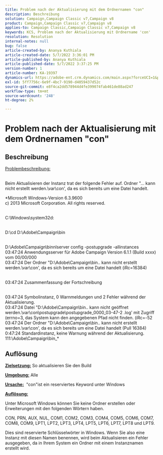 ```yaml
---
title: Problem nach der Aktualisierung mit dem Ordnernamen "con"
description: Beschreibung
solution: Campaign,Campaign Classic v7,Campaign v8
product: Campaign,Campaign Classic v7,Campaign v8
applies-to: Campaign Classic,Campaign Classic v7,Campaign v8
keywords: KCS, Problem nach der Aktualisierung mit Ordnername 'con'
resolution: Resolution
internal-notes: null
bug: false
article-created-by: Ananya Kuthiala
article-created-date: 5/7/2022 3:36:01 PM
article-published-by: Ananya Kuthiala
article-published-date: 5/7/2022 3:37:25 PM
version-number: 1
article-number: KA-19397
dynamics-url: https://adobe-ent.crm.dynamics.com/main.aspx?forceUCI=1&pagetype=entityrecord&etn=knowledgearticle&id=71a05960-1bce-ec11-a7b5-0022480a8e40
exl-id: 5ff7756c-6e9f-4bc7-9190-d4059437d52c
source-git-commit: e8f4ca2dd578944d4fe399074fab461de88ad247
workflow-type: tm+mt
source-wordcount: '248'
ht-degree: 2%

---
```


# Problem nach der Aktualisierung mit dem Ordnernamen &quot;con&quot;

## Beschreibung

<u>Problembeschreibung:</u>

<br>Beim Aktualisieren der Instanz trat der folgende Fehler auf. Ordner &quot;... kann nicht erstellt werden.\var\con&#39;, da es sich bereits um eine Datei handelt.

*Microsoft Windows-Version 6.3.9600
<br>c) 2013 Microsoft Corporation. All rights reserved. 

<br>C:\Windows\system32d: 

<br>D:\cd D:\Adobe\Campaign\bin 

<br>D:\Adobe\Campaign\binnlserver config -postupgrade -allinstances
<br>03:47:24 Anwendungsserver für Adobe Campaign Version 6.1.1 (Build xxxx) vom 00/00/000
<br>03:47:24 Der Ordner &quot;D:\Adobe\Campaign\bin\.. kann nicht erstellt werden.\var\con&#39;, da es sich bereits um eine Datei handelt (iRc=16384) 

<br>03:47:24 Zusammenfassung der Fortschreibung

<br>03:47:24 Symbolinstanz, 0 Warnmeldungen und 2 Fehler während der Aktualisierung.
<br>03:47:24 Datei &quot;D:\Adobe\Campaign\bin\.. kann nicht geöffnet werden.\var\con\postupgrade\postupgrade_0000_03-47-2 .log&#39; mit Zugriff (errno=3, das System kann den angegebenen Pfad nicht finden. (iRc=-52
<br>03:47:24 Der Ordner &quot;D:\Adobe\Campaign\bin\.. kann nicht erstellt werden.\var\con&#39;, da es sich bereits um eine Datei handelt (Pull 16384) 0:47:24 Standardinstanz, keine Warnung während der Aktualisierung. 111:\Adobe\Campaign\bin_*

## Auflösung


<b><u>Zielsetzung:</u></b> So aktualisieren Sie den Build

<b><u>Umgebung:</u></b> Alle

<b><u>Ursache:</u></b>  &quot;con&quot;ist ein reserviertes Keyword unter Windows

<b><u>Auflösung:</u></b>

Unter Microsoft Windows können Sie keine Ordner erstellen oder Erweiterungen mit den folgenden Wörtern haben.

CON, PRN, AUX, NUL, COM1, COM2, COM3, COM4, COM5, COM6, COM7, COM8, COM9, LPT1, LPT2, LPT3, LPT4, LPT5, LPT6, LPT7, LPT8 und LPT9.

Dies sind reservierte Schlüsselwörter in Windows. Wenn Sie also eine Instanz mit diesen Namen benennen, wird beim Aktualisieren ein Fehler ausgegeben, da in Ihrem System ein Ordner mit einem Instanznamen erstellt wird.
